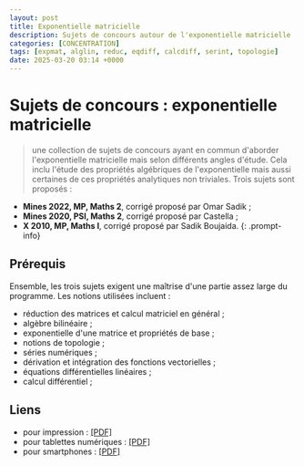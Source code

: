 ```yaml
---
layout: post
title: Exponentielle matricielle
description: Sujets de concours autour de l'exponentielle matricielle
categories: [CONCENTRATION]
tags: [expmat, alglin, reduc, eqdiff, calcdiff, serint, topologie]
date: 2025-03-20 03:14 +0000
---
```


# Sujets de concours : exponentielle matricielle
> une collection de sujets de concours ayant en commun d'aborder l'exponentielle matricielle mais selon différents angles d'étude. Cela inclu l'étude des propriétés algébriques de l'exponentielle mais aussi certaines de ces propriétés analytiques non triviales. Trois sujets sont proposés :
- **Mines 2022, MP, Maths 2**, corrigé proposé par Omar Sadik ;
- **Mines 2020, PSI, Maths 2**, corrigé proposé par Castella ;
- **X 2010, MP, Maths I**, corrigé proposé par Sadik Boujaida.
{: .prompt-info}

## Prérequis 
Ensemble, les trois sujets exigent une maîtrise d'une partie assez large du programme. Les notions utilisées incluent :
- réduction des matrices et calcul matriciel en général ;
- algèbre bilinéaire ;
- exponentielle d'une matrice et propriétés de base ;
- notions de topologie ;
- séries numériques ; 
- dérivation et intégration des fonctions vectorielles ;
- équations différentielles linéaires ;
- calcul différentiel ;

## Liens 
- pour impression : [[PDF]](/cpgem/assets/pdf/expmat_print.pdf)
- pour tablettes numériques : [[PDF]](/cpgem/assets/pdf/expmat_tablet.pdf)
- pour smartphones : [[PDF]](/cpgem/assets/pdf/expmat_phone.pdf)